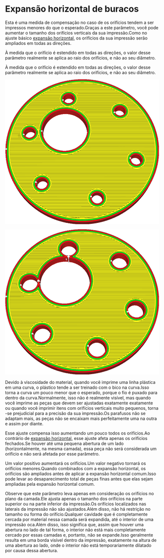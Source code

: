 Expansão horizontal de buracos
====
Esta é uma medida de compensação no caso de os orifícios tendem a ser impressos menores do que o esperado.Graças a este parâmetro, você pode aumentar o tamanho dos orifícios verticais da sua impressão.Como no ajuste básico [expansão horizontal](xy_offset.md), os orifícios da sua impressão serão ampliados em todas as direções.

À medida que o orifício é estendido em todas as direções, o valor desse parâmetro realmente se aplica ao raio dos orifícios, e não ao seu diâmetro.

À medida que o orifício é estendido em todas as direções, o valor desse parâmetro realmente se aplica ao raio dos orifícios, e não ao seu diâmetro.

![Os orifícios desta impressão devem ser adaptados aos parafusos e eixos, mas são muito pequenos.](../../../articles/images/hole_xy_offset_0.png)

![Os orifícios foram ampliados, mas o restante do formulário não mudou.](../../../articles/images/hole_xy_offset.png)

Devido à viscosidade do material, quando você imprime uma linha plástica em uma curva, o plástico tende a ser treinado com o bico na curva.Isso torna a curva um pouco menor que o esperado, porque o fio é puxado para dentro da curva.Normalmente, isso não é realmente visível, mas quando você imprime as peças que devem ser ajustadas exatamente exatamente ou quando você imprimir itens com orifícios verticais muito pequenos, torna -se prejudicial para a precisão da sua impressão.Os parafusos não se adaptam mais, as peças não se encaixam mais perfeitamente uma na outra e assim por diante.

Esse ajuste compensa isso aumentando um pouco todos os orifícios.Ao contrário de [expansão horizontal](xy_offset.md), esse ajuste afeta apenas os orifícios fechados.Se houver até uma pequena abertura de um lado (horizontalmente, na mesma camada), essa peça não será considerada um orifício e não será afetada por esse parâmetro.

Um valor positivo aumentará os orifícios.Um valor negativo tornará os orifícios menores.Quando combinados com a expansão horizontal, os orifícios são ampliados antes de aplicar a expansão horizontal comum.Isso pode levar ao desaparecimento total de peças finas antes que elas sejam ampliadas pela expansão horizontal comum.

Observe que este parâmetro leva apenas em consideração os orifícios no plano da camada.Ele ajusta apenas o tamanho dos orifícios na parte superior ou na parte inferior da impressão.Os orifícios localizados nas laterais da impressão não são ajustados.Além disso, não há restrição no tamanho ou forma do orifício.Qualquer cavidade que é completamente cercada por material nessa camada será expandida, até o interior de uma impressão oca.Além disso, isso significa que, assim que houver uma abertura no lado de tal forma, o interior não está mais completamente cercado por essas camadas e, portanto, não se expande.Isso geralmente resulta em uma borda visível dentro da impressão, exatamente na altura de uma abertura ao lado, onde o interior não está temporariamente dilatado por causa dessa abertura.